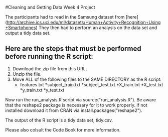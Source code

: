 #Cleaning and Getting Data Week 4 Project

The participants had to read in the Samsung dataset from [here] (http://archive.ics.uci.edu/ml/datasets/Human+Activity+Recognition+Using+Smartphones)
They then had to perform an analysis on the data set and output a tidy data set.


## Here are the steps that must be performed before running the R script:

1. Download the zip file from this URL.
2. Unzip the file.
3. Move ALL of the following files to the SAME DIRECTORY as the R script:
	* features.txt
        *subject_train.txt
        *subject_test.txt
        *X_train.txt
        *X_test.txt
        *y_train.txt
        *y_test.txt

Now run the run_analysis.R script via source("run_analysis.R").
Be aware that the reshape2 package is necessary for it to work properly.
If not installed download it from CRAN via install.packages("reshape2").

The output of the R script is a tidy data set, tidy.csv.

Please also colsult the Code Book for more information.
